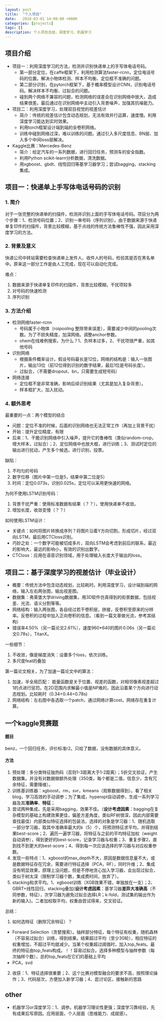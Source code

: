 ```yaml
---
layout: post
title:  "个人项目"
date:   2018-03-01 14:00:00 +0800
categories: [projects]
tags: []
description: 个人项目总结，深度学习、机器学习
---
```


## 项目介绍
- 项目一：利用深度学习的方法，检测并识别快递单上的手写体电话号码。
  - 第一部分定位，在caffe框架下，利用检测算法faster-rcnn，定位电话号码的位置。解决小物体检测、样本不均衡、定位框不准确的问题。
  - 第二部分识别，在pytorch框架下，基于概率模型设计CNN，识别电话号码。解决样本不均衡、过拟合的问题。
  - 碰到两个网络不兼容的问题，检测网络的误差会在识别网络中放大，造成结果很差。最后通过在识别网络中主动引入背景噪声，加强其抗噪能力。
- 项目二：利用深度学习，处理双目视觉的视差估计
  - 简介：传统的视差估计包含动态规划，无法有效并行运算，速度慢。利用深度学习能达到实时效果。
  - 利用torch框架设计端到端的全卷积网络。
  - 训练中碰到网络过深，难以训练的问题。通过引入多尺度信息、BN层、加入多个中间loss层解决。
- Kaggle比赛：Mercedes-Benz
  - 简介：给定汽车的一系列数据，进行回归任务，预测车的安全指数。
  - 利用Python scikit-learn分析数据，清洗数据。
  - 用xgboost、gbdt、线性回归等基学习器学习；尝试bagging，stacking集成。


## 项目一：快递单上手写体电话号码的识别
### 1. 简介
对于一张完整的快递单的扫描件，检测并识别上面的手写体电话号码。项目分为两个步骤：1、检测号码位置；2、识别一串号码（序列识别）。由于数据来源于快递单复印件的扫描件，背景比较模糊，基于点线的传统方法鲁棒性不强，因此采用深度学习的方法。

### 2. 背景及意义
快递公司中转站需要检查快递单上发件人、收件人的号码，检验其是否在黑名单中。原来这一部分工作是由人工完成，现在可以自动化完成。

难点：
1. 数据来源于快递单复印件的扫描件，背景比较模糊，干扰项较多
2. 对号码的快速检测
3. 序列识别

### 3. 方法介绍
- 检测网络faster-rcnn
  - 号码属于小物体（roipooling 整除带来误差），需要减少中间的pooling次数。为了不损失精度，加深网络。调整anchor参数。
  - ohem在线难例搜索，为什么？1、负样本过多，2、干扰项很严重，如其他号码
- 识别网络
  - 根据条件概率设计。假设号码最长是12位，网络的结构是：输入一张图片，输出13位（前12位得到识别的数字结果，最后1位是号码长度）。
  - 过拟合，（不需要dropout、bn，只需要生成短号码）
- 网络连接
  -  定位框不是非常准确，影响后续识别结果（尤其是加入复杂背景）。
  -  样本框扩大，加入扰动。

### 4. 额外思考
最重要的一点：两个模型的结合
- 问题：定位不准的时候，后面的识别网络也无法正常工作（再加上背景干扰）
- 开始：提升定位精度，有限
- 后来：1、干脆识别网络中引入噪声，提升它的鲁棒性（类似random-crop，增大样本，过拟合）；2、定位网络中也放大框，进行训练；3、测试时定位的输出进行扰动，产生多个候选，进行识别，投票。

缺陷：
1. 不均匀的号码
2. 数字位移（图片中第一位是5，结果中第二位是5）
3. 时间：定位0.073s，识别0.025s，定位可以采用更快速的网络。

为何不使用LSTM识别号码：
1. 背景干扰严重：使用标准数据有结果（？？），使用快递单不收敛。
2. 增加长度，收敛变慢（？？）

如何使用LSTM设计：
- 关键点：如何将图片转换成序列？将图片沿着Y方向切割，形成切片，经过双向LSTM，最后用CTCloss识别。
- 巧妙之处：一个数字可能被切成多片，双向LSTM会考虑到前后的联系，最近的影响大，最远的影响小，有效的识别出数字。
- CTCloss：应用在语音识别领域，用于处理输入长度大于输出的loss。




## 项目二：基于深度学习的视差估计（毕业设计）
- 概要：传统方法中包含动态规划，比较耗时。利用深度学习，设计端到端的网络，输入左右两张图，输出视差图。
- 数据集：弗莱堡大学driving数据集，用3D软件仿真得到的街景数据，包括视差、光流、语义分割等等。
- 网络结构：输入两张图，各自经过若干卷积层，拼接，反卷积至原来的分辨率。反卷积的过程中加入正向卷积的信息。（看到一篇文章做光流，参考其结构）
- 错误率4.50%（另一篇论文2.61%），速度960*640的图片0.06s（另一篇论文0.78s），TitanX。

一些细节：
1. 不收敛，像是梯度消失：设置多个loss，依次训练。
2. 多尺度feat的叠加

第一篇论文相关，为了加速一篇论文中的算法：
1. 加速，半全局匹配：
能量函数是关于位置、视差的函数，对相邻像素视差超过1的点进行惩罚。在2D范围内求解最小值是NP难的，因此沿着某个方向进行动态规划。比较耗时（0.34+0.44=0.78s)
2. 网络结构：左右图中各选取一个patch，通过网络计算cost。网络存在重复计算。


## 一个kaggle竞赛题
#### 题目
benz，一个回归任务，评价标准r2。只给了数据，没有数据的具体意义。
#### 方法
1. 预处理：多分类特征独热码（否则1-3距离大于1-2距离）；5折交叉验证，产生数据集。并没有对数据做额外处理（350类，每个都是二值，信息少，含有冗余特征，需要降维）。
2. 训练基训练器：xgboost，rm，svr，kmeans（观察数据得到）。看了相关blog，学习高效的手动调参；为了集成，hyperopt自动调参，生成一系列学习器及其**准确率**、**特征**；
3. 尝试两种集成，先是采用bagging，效果不佳。（**设计考虑因素**：bagging在复杂模型的基础上构建效果更佳，偏差方差角度，类似RF树很深，因此内部需要查找最佳）内部类似特征选择的包装法，选择的对象是学习器：1、随机选取一部分学习器，取其中准确率最大的k（5）个，将预测特征求平均，并得到结果best-score；2、遍历一遍学习器，将特征与之前的平均特征加权（weight自动调参），得到更好的best-score，记录学习器与权重；3、重复步骤2，直到找不到更大的best-score；4、得到每一次应该选择的学习器与对应权重参数。
4. 发现一些特点：1、xgboost的max_depth不大，原因是数据信息量不大，或是数据特征存在冗余，需要进行特征选择（PCA，RF），同时升维；2、集成没有明显效果，原理上没问题，但是不停地贪心加入学习器，会出现过拟合，类似于树太深（限制学习器个数，集成费时间，放弃了）。
5. stacking和求平均。1、xgboost训练（XGB效果不错，单独放在一支）；2、GBRT+线性回归，stacking叠加(**设计考虑因素**：基学习器**差异大准确高**（不同参数，特征），次学习器为避免过拟合选择LR；k-fold，测试集的输出作为新的输入)。二者加权取平均，权重由尝试得来，交叉验证。

总结：
1. 如何选特征（删除冗余特征）？
- Forward Selection（贪婪搜索）。抽样部分特征，每个特征有权重，随机森林（不容易过拟合）训练，得到结果。结果超过平均（至少30轮），相应特征的权重增加，不超过平均就减少。当某个权重超过阈值时，加入top_feats。最终的特征由top_feats构成。！！容易过拟合。选择多种模型与抽样参数（每次抽样个数），总的top_feats在它们的基础上平均
- PCA，svd
2. 收获：1、特征选择很重要；2、这个比赛对模型融合的要求不高，按照理论操作；3、代码层次，方便加入新学习器；4、逛讨论区，接触新的思路

## other
- 机器学习or深度学习：1、调参。机器学习理论性更强；深度学习靠经验，先有成果后写原因。应用层面，个人层面（思维能力、成就感）。
